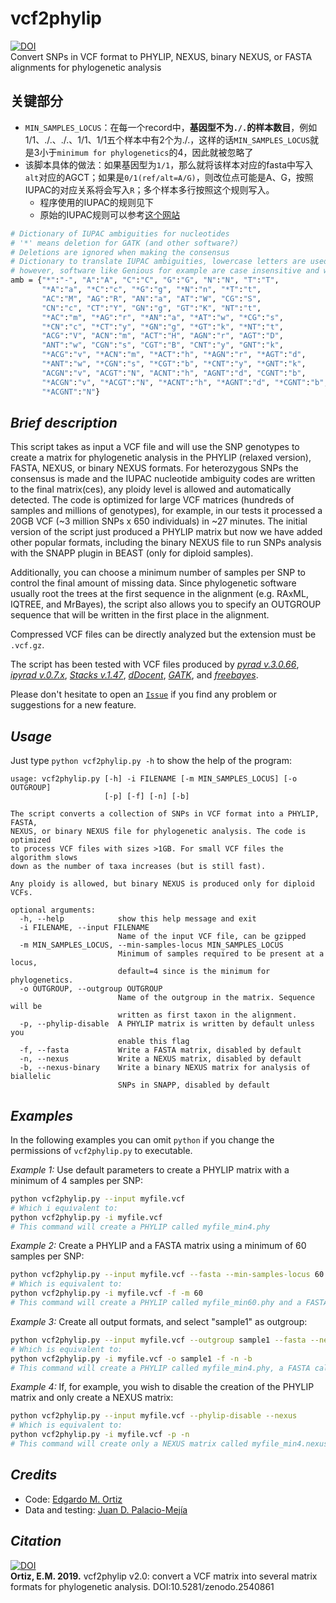 # vcf2phylip
[![DOI](https://zenodo.org/badge/DOI/10.5281/zenodo.2540861.svg)](https://doi.org/10.5281/zenodo.2540861)  
Convert SNPs in VCF format to PHYLIP, NEXUS, binary NEXUS, or FASTA alignments for phylogenetic analysis

## 关键部分

* `MIN_SAMPLES_LOCUS`：在每一个record中，**基因型不为`./.`的样本数目**，例如1/1、./.、./.、1/1、1/1五个样本中有2个为./.，这样的话`MIN_SAMPLES_LOCUS`就是3小于`minimum for phylogenetics`的4，因此就被忽略了
* 该脚本具体的做法：如果基因型为`1/1`，那么就将该样本对应的fasta中写入`alt`对应的AGCT；如果是`0/1(ref/alt=A/G)`，则改位点可能是A、G，按照IUPAC的对应关系将会写入`R`；多个样本多行按照这个规则写入。
  * 程序使用的IUPAC的规则见下  
  * 原始的IUPAC规则可以参考[这个网站](https://www.bioinformatics.org/sms/iupac.html)

```bash
# Dictionary of IUPAC ambiguities for nucleotides
# '*' means deletion for GATK (and other software?)
# Deletions are ignored when making the consensus
# Dictionary to translate IUPAC ambiguities, lowercase letters are used when "*" or "N" were present for a position,
# however, software like Genious for example are case insensitive and will imply ignore capitalization
amb = {"*":"-", "A":"A", "C":"C", "G":"G", "N":"N", "T":"T",
       "*A":"a", "*C":"c", "*G":"g", "*N":"n", "*T":"t",
       "AC":"M", "AG":"R", "AN":"a", "AT":"W", "CG":"S",
       "CN":"c", "CT":"Y", "GN":"g", "GT":"K", "NT":"t",
       "*AC":"m", "*AG":"r", "*AN":"a", "*AT":"w", "*CG":"s",
       "*CN":"c", "*CT":"y", "*GN":"g", "*GT":"k", "*NT":"t",
       "ACG":"V", "ACN":"m", "ACT":"H", "AGN":"r", "AGT":"D",
       "ANT":"w", "CGN":"s", "CGT":"B", "CNT":"y", "GNT":"k",
       "*ACG":"v", "*ACN":"m", "*ACT":"h", "*AGN":"r", "*AGT":"d",
       "*ANT":"w", "*CGN":"s", "*CGT":"b", "*CNT":"y", "*GNT":"k",
       "ACGN":"v", "ACGT":"N", "ACNT":"h", "AGNT":"d", "CGNT":"b",
       "*ACGN":"v", "*ACGT":"N", "*ACNT":"h", "*AGNT":"d", "*CGNT":"b",
       "*ACGNT":"N"}
```

## _Brief description_
This script takes as input a VCF file and will use the SNP genotypes to create a matrix for phylogenetic analysis in the PHYLIP (relaxed version), FASTA, NEXUS, or binary NEXUS formats. For heterozygous SNPs the consensus is made and the IUPAC nucleotide ambiguity codes are written to the final matrix(ces), any ploidy level is allowed and automatically detected. The code is optimized for large VCF matrices (hundreds of samples and millions of genotypes), for example, in our tests it processed a 20GB VCF (~3 million SNPs x 650 individuals) in ~27 minutes. The initial version of the script just produced a PHYLIP matrix but now we have added other popular formats, including the binary NEXUS file to run SNPs analysis with the SNAPP plugin in BEAST (only for diploid samples).

Additionally, you can choose a minimum number of samples per SNP to control the final amount of missing data. Since phylogenetic software usually root the trees at the first sequence in the alignment (e.g. RAxML, IQTREE, and MrBayes), the script also allows you to specify an OUTGROUP sequence that will be written in the first place in the alignment.

Compressed VCF files can be directly analyzed but the extension must be `.vcf.gz`.

The script has been tested with VCF files produced by [*pyrad v.3.0.66*](https://github.com/dereneaton/pyrad), [*ipyrad v.0.7.x*](http://ipyrad.readthedocs.io/), [*Stacks v.1.47*](http://catchenlab.life.illinois.edu/stacks/), [*dDocent*](http://ddocent.com/), [*GATK*](https://software.broadinstitute.org/gatk/), and [*freebayes*](https://github.com/ekg/freebayes).

Please don't hesitate to open an [`Issue`](https://github.com/edgardomortiz/vcf2phylip/issues) if you find any problem or suggestions for a new feature.

## _Usage_
Just type `python vcf2phylip.py -h` to show the help of the program:

```
usage: vcf2phylip.py [-h] -i FILENAME [-m MIN_SAMPLES_LOCUS] [-o OUTGROUP]
                     [-p] [-f] [-n] [-b]

The script converts a collection of SNPs in VCF format into a PHYLIP, FASTA,
NEXUS, or binary NEXUS file for phylogenetic analysis. The code is optimized
to process VCF files with sizes >1GB. For small VCF files the algorithm slows
down as the number of taxa increases (but is still fast).

Any ploidy is allowed, but binary NEXUS is produced only for diploid VCFs.

optional arguments:
  -h, --help            show this help message and exit
  -i FILENAME, --input FILENAME
                        Name of the input VCF file, can be gzipped
  -m MIN_SAMPLES_LOCUS, --min-samples-locus MIN_SAMPLES_LOCUS
                        Minimum of samples required to be present at a locus,
                        default=4 since is the minimum for phylogenetics.
  -o OUTGROUP, --outgroup OUTGROUP
                        Name of the outgroup in the matrix. Sequence will be
                        written as first taxon in the alignment.
  -p, --phylip-disable  A PHYLIP matrix is written by default unless you
                        enable this flag
  -f, --fasta           Write a FASTA matrix, disabled by default
  -n, --nexus           Write a NEXUS matrix, disabled by default
  -b, --nexus-binary    Write a binary NEXUS matrix for analysis of biallelic
                        SNPs in SNAPP, disabled by default
```

## _Examples_
In the following examples you can omit `python` if you change the permissions of `vcf2phylip.py` to executable.

_Example 1:_ Use default parameters to create a PHYLIP matrix with a minimum of 4 samples per  SNP:
```bash
python vcf2phylip.py --input myfile.vcf
# Which i equivalent to:
python vcf2phylip.py -i myfile.vcf
# This command will create a PHYLIP called myfile_min4.phy
```

_Example 2:_ Create a PHYLIP and a FASTA matrix using a minimum of 60 samples per SNP:
```bash
python vcf2phylip.py --input myfile.vcf --fasta --min-samples-locus 60
# Which is equivalent to:
python vcf2phylip.py -i myfile.vcf -f -m 60
# This command will create a PHYLIP called myfile_min60.phy and a FASTA called myfile_min60.fasta
```

_Example 3:_ Create all output formats, and select "sample1" as outgroup:
```bash
python vcf2phylip.py --input myfile.vcf --outgroup sample1 --fasta --nexus --nexus-binary
# Which is equivalent to:
python vcf2phylip.py -i myfile.vcf -o sample1 -f -n -b
# This command will create a PHYLIP called myfile_min4.phy, a FASTA called myfile_min4.fasta, a NEXUS called myfile_min4.nexus, and a binary NEXUS called myfile_min4.bin.nexus
```

_Example 4:_ If, for example, you wish to disable the creation of the PHYLIP matrix and only create a NEXUS matrix:
```bash
python vcf2phylip.py --input myfile.vcf --phylip-disable --nexus
# Which is equivalent to:
python vcf2phylip.py -i myfile.vcf -p -n
# This command will create only a NEXUS matrix called myfile_min4.nexus
```

## _Credits_
- Code: [Edgardo M. Ortiz](mailto:e.ortiz.v@gmail.com)
- Data and testing: [Juan D. Palacio-Mejía](mailto:jdpalacio@gmail.com)

## _Citation_
[![DOI](https://zenodo.org/badge/DOI/10.5281/zenodo.2540861.svg)](https://doi.org/10.5281/zenodo.2540861)  
**Ortiz, E.M. 2019.** vcf2phylip v2.0: convert a VCF matrix into several matrix formats for phylogenetic analysis. DOI:10.5281/zenodo.2540861


